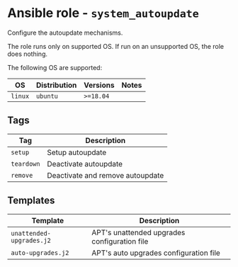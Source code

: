 # Ansible role - `system_autoupdate`

Configure the autoupdate mechanisms.

The role runs only on supported OS. If run on an unsupported OS, the role
does nothing.

The following OS are supported:

| OS      | Distribution | Versions  | Notes |
|---------|--------------|-----------|-------|
| `linux` | `ubuntu`     | `>=18.04` |       |

## Tags

| Tag        | Description                      |
|------------|----------------------------------|
| `setup`    | Setup autoupdate                 |
| `teardown` | Deactivate autoupdate            |
| `remove`   | Deactivate and remove autoupdate |

## Templates

| Template                 | Description                                  |
|--------------------------|----------------------------------------------|
| `unattended-upgrades.j2` | APT's unattended upgrades configuration file |
| `auto-upgrades.j2`       | APT's auto upgrades configuration file       |
